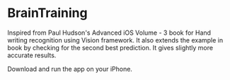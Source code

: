 # BrainTraining

Inspired from Paul Hudson's Advanced iOS Volume - 3 book for Hand writing recognition using Vision framework.
It also extends the example in book by checking for the second best prediction. It gives slightly more accurate results.

Download and run the app on your iPhone.
